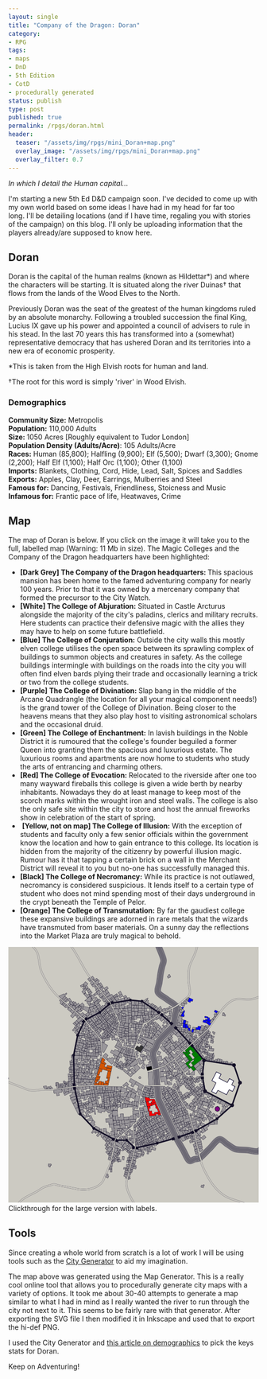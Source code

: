 ```yaml
---
layout: single
title: "Company of the Dragon: Doran"
category:
- RPG
tags:
- maps
- DnD
- 5th Edition
- CotD
- procedurally generated
status: publish
type: post
published: true
permalink: /rpgs/doran.html
header:
  teaser: "/assets/img/rpgs/mini_Doran+map.png"
  overlay_image: "/assets/img/rpgs/mini_Doran+map.png"
  overlay_filter: 0.7
---
```

_In which I detail the Human capital..._

I'm starting a new 5th Ed D&D campaign soon. I've decided to come up with my own world based on some ideas I have had in my head for far too long. I'll be detailing locations (and if I have time, regaling you with stories of the campaign) on this blog. I'll only be uploading information that the players already/are supposed to know here.
<!--more-->
<h2>Doran</h2>
<p>Doran is the capital of the human realms (known as Hildettar*) and where the characters will be starting. It is situated along the river Duinas† that flows from the lands of the Wood Elves to the North.</p>
<p>Previously Doran was the seat of the greatest of the human kingdoms ruled by an absolute monarchy. Following a troubled succession the final King, Lucius IX gave up his power and appointed a council of advisers to rule in his stead. In the last
  70 years this has transformed into a (somewhat) representative democracy that has ushered Doran and its territories into a new era of economic prosperity.</p>
<p>*This is taken from the High Elvish roots for human and land.</p>
<p>†The root for this word is simply 'river' in Wood Elvish.</p>
<h3>Demographics</h3>
<p><strong>Community Size:</strong> Metropolis<br><strong>Population:</strong> 110,000 Adults<br><strong>Size: </strong>1050 Acres [Roughly equivalent to Tudor London]<br><strong>Population Density (Adults/Acre)</strong>: 105
  Adults/Acre<br><strong>Races:</strong> Human (85,800); Halfling (9,900); Elf (5,500); Dwarf (3,300); Gnome (2,200); Half Elf (1,100); Half Orc (1,100); Other (1,100)<br><strong>Imports:</strong> Blankets, Clothing, Cord, Hide, Lead, Salt, Spices
  and Saddles<br><strong>Exports:</strong> Apples, Clay, Deer, Earrings, Mulberries and Steel<br><strong>Famous for:</strong> Dancing, Festivals, Friendliness, Stoicness and Music<br><strong>Infamous for:</strong> Frantic pace of life, Heatwaves,
  Crime</p>
<h2>Map</h2>
<p>The map of Doran is below. If you click on the image it will take you to the full, labelled map (Warning: 11 Mb in size). The Magic Colleges and the Company of the Dragon headquarters have been highlighted:</p>
<ul>
  <li>
    <strong>[Dark Grey] The Company of the Dragon headquarters: </strong>This spacious mansion has been home to the famed adventuring company for nearly 100 years. Prior to that it was owned by a mercenary company that formed the precursor to the
    City Watch.</li>
  <li>
    <strong>[White] The College of Abjuration:</strong> Situated in Castle Arcturus alongside the majority of the city's paladins, clerics and military recruits. Here students can practice their defensive magic with the allies they may have to help
    on some future battlefield.</li>
  <li>
    <strong>[Blue] The College of Conjuration:</strong> Outside the city walls this mostly elven college utilises the open space between its sprawling complex of buildings to summon objects and creatures in safety. As the college buildings
    intermingle with buildings on the roads into the city you will often find elven bards plying their trade and occasionally learning a trick or two from the college students. </li>
  <li>
    <strong>[Purple] The College of Divination: </strong>Slap bang in the middle of the Arcane Quadrangle (the location for all your magical component needs!) is the grand tower of the College of Divination. Being closer to the heavens means that
    they also play host to visiting astronomical scholars and the occasional druid.</li>
  <li>
    <strong>[Green] The College of Enchantment:</strong> In lavish buildings in the Noble District it is rumoured that the college's founder beguiled a former Queen into granting them the spacious and luxurious estate. The luxurious rooms and
    apartments are now home to students who study the arts of entrancing and charming others.</li>
  <li>
    <strong>[Red] The College of Evocation: </strong>Relocated to the riverside after one too many wayward fireballs this college is given a wide berth by nearby inhabitants. Nowadays they do at least manage to keep most of the scorch marks within
    the wrought iron and steel walls. The college is also the only safe site within the city to store and host the annual fireworks show in celebration of the start of spring.</li>
  <li> <strong>[Yellow, not on map] The College of Illusion:</strong> With the exception of students and faculty only a few senior officials within the government know the location and how to gain entrance to this college. Its location is hidden
    from the majority of the citizenry by powerful illusion magic. Rumour has it that tapping a certain brick on a wall in the Merchant District will reveal it to you but no-one has successfully managed this.</li>
  <li>
    <strong>[Black] The College of Necromancy:</strong> While its practice is not outlawed, necromancy is considered suspicious. It lends itself to a certain type of student who does not mind spending most of their days underground in the crypt
    beneath the Temple of Pelor.</li>
  <li>
    <strong>[Orange] The College of Transmutation:</strong> By far the gaudiest college these expansive buildings are adorned in rare metals that the wizards have transmuted from baser materials. On a sunny day the reflections into the Market Plaza
    are truly magical to behold.</li>
</ul>

<a href="https://imgur.com/1ptzhSi" target="_blank"><img src="/assets/img/rpgs/mini_Doran+map.png" alt=" Clickthrough for the large version with labels. "></a> Clickthrough for the large version with labels.


<h2>Tools</h2>
<p>Since creating a whole world from scratch is a lot of work I will be using tools such as the <a href="https://watabou.itch.io/medieval-fantasy-city-generator">City Generator</a> to aid my imagination.</p>
<p>The map above was generated using the Map Generator. This is a really cool online tool that allows you to procedurally generate city maps with a variety of options. It took me about 30-40 attempts to generate a map similar to what I had in mind
  as I really wanted the river to run through the city not next to it. This seems to be fairly rare with that generator. After exporting the SVG file I then modified it in Inkscape and used that to export the hi-def PNG.</p>
<p>I used the City Generator and <a target="_blank" href="https://img.4plebs.org/boards/tg/image/1389/68/1389684960897.pdf">this article on demographics</a> to pick the keys stats for Doran.</p>

<p>Keep on Adventuring!</p>